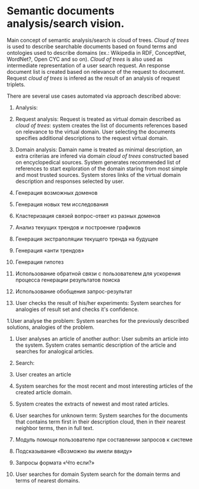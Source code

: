 # Semantic documents analysis/search vision.Main concept of semantic analysis/search is cloud of trees.*Cloud of trees* is used to describe searchable documents based on found terms and ontologies used to describe domains (ex.: Wikipedia in RDF, ConceptNet, WordNet?, Open CYC and so on). *Cloud of trees* is also used as intermediate representation of a user search request. An response document list is created based on relevance of the request to document. Request *cloud of trees* is infered as the result of an analysis of request triplets.There are several use cases automated via approach described above:1. Analysis: 1. Request analysis: Request is treated as virtual domain described as *cloud of trees*: system creates the list of documents references based on relevance to the virtual domain. User selecting the documents specifies additional descriptions to the request virtual domain.  1. Domain analysis: Damain name is treated as minimal description, an extra criterias are infered via domain *cloud of trees* constructed based on encyclopedical sources. System generates recommended list of references to start exploration of the domain staring from most simple and most trusted sources. System stores links of the virtual domain description and responses selected by user.   1.	Генерация возможных доменов   1.	Генерация новых тем исследования   1.	Кластеризация связей вопрос-ответ из разных доменов   1.	Анализ текущих трендов и построение графиков   1.	Генерация экстраполяции текущего тренда на будущее   1.	Генерация «анти трендов»   1.	Генерация гипотез     1.	Использование обратной связи с пользователем для ускорения процесса генерации результатов поиска   1.	Использование обобщения запрос-результат 1. User checks the result of his/her experiments: System searches for analogies of result set and checks it's confidence.   1.User analyse the problem: System searches for the previously described solutions, analogies of the problem. 1. User analyses an article of another author: User submits an article into the system. System crates semantic description of the article and searches for analogical articles. 1. Search:  1. User creates an article  1. System searches for the most recent and most interesting articles of the created article domain.  1. System creates the extracts of newest and most rated articles. 1. User searches for unknown term:  System searches for the documents that contains term first in their description cloud, then in their nearest neighbor terms, then in full text.  1.	Модуль помощи пользователю при составлении запросов к системе  1.	Подсказывание «Возможно вы имели ввиду»  1.	Запросы формата «Что если?»  1. User searches for domain System search for the domain terms and terms of nearest domains.